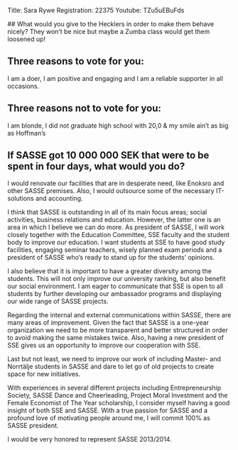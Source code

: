 Title: Sara Rywe
Registration: 22375
Youtube: TZu5uEBuFds

<section class="well" markdown="1">
## What would you give to the Hecklers in order to make them behave nicely?
They won’t be nice but maybe a Zumba class would get them loosened up!

## Three reasons to vote for you:
I am a doer, I am positive and engaging and I am a reliable supporter in all occasions.

## Three reasons not to vote for you:
I am blonde, I did not graduate high school with 20,0 & my smile ain’t as big as Hoffman’s

## If SASSE got 10 000 000 SEK that were to be spent in four days, what would you do?
I would renovate our facilities that are in desperate need, like Enoksro and other SASSE premises. Also, I would outsource some of the necessary IT-solutions and accounting.
</section>

I think that SASSE is outstanding in all of its main focus areas; social activities, business relations and education. However, the latter one is an area in which I believe we can do more. As president of SASSE, I will work closely together with the Education Committee, SSE faculty and the student body to improve our education. I want students at SSE to have good study facilities, engaging seminar teachers, wisely planned exam periods and a president of SASSE who’s ready to stand up for the students’ opinions.

I also believe that it is important to have a greater diversity among the students. This will not only improve our university ranking, but also benefit our social environment. I am eager to communicate that SSE is open to all students by further developing our ambassador programs and displaying our wide range of SASSE projects.

Regarding the internal and external communications within SASSE, there are many areas of improvement. Given the fact that SASSE is a one-year organization we need to be more transparent and better structured in order to avoid making the same mistakes twice. Also, having a new president of SSE gives us an opportunity to improve our cooperation with SSE.

Last but not least, we need to improve our work of including Master- and Norrtälje students in SASSE and dare to let go of old projects to create space for new initiatives.

With experiences in several different projects including Entrepreneurship Society, SASSE Dance and Cheerleading, Project Moral Investment and the Female Economist of The Year scholarship, I consider myself having a good insight of both SSE and SASSE. With a true passion for SASSE and a profound love of motivating people around me, I will commit 100% as SASSE president.

I would be very honored to represent SASSE 2013/2014.
